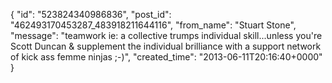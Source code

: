  {
   "id": "523824340986836",
   "post_id": "462493170453287_483918211644116",
   "from_name": "Stuart Stone",
   "message": "teamwork ie: a collective trumps individual skill...unless you're Scott Duncan & supplement the individual brilliance with a support network of kick ass femme ninjas ;-)",
   "created_time": "2013-06-11T20:16:40+0000"
 }
